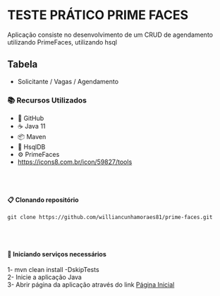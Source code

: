 # TESTE PRÁTICO PRIME FACES

Aplicação consiste no desenvolvimento de um CRUD de agendamento utilizando PrimeFaces, utilizando hsql

## Tabela
* Solicitante / Vagas / Agendamento

### 📚 Recursos Utilizados

- 🌴 GitHub
- ☕ Java 11
- 📦 Maven
- 🐘 HsqlDB
- ⚙️ PrimeFaces
- https://icons8.com.br/icon/59827/tools 

<br/><br/>
#### 📋 Clonando repositório

```
git clone https://github.com/williancunhamoraes81/prime-faces.git
```
<br/><br/>

#### 🚢 Iniciando serviços necessários
1- mvn clean install -DskipTests
<br>
2- Inicie a aplicação Java
<br>
3- Abrir página da aplicação através do link <a href="https://localhost:9292/inicio.xhtml">Página Inicial</a>

<br/><br/>

